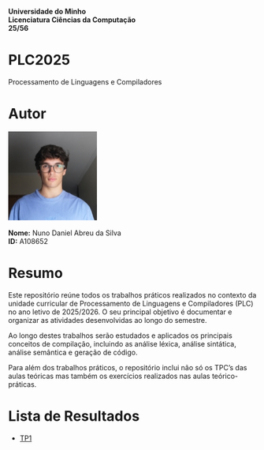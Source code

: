 **Universidade do Minho**  
**Licenciatura Ciências da Computação**  
**25/56**

# PLC2025
Processamento de Linguagens e Compiladores
# Autor
![Autor](autor.png)  

**Nome:** Nuno Daniel Abreu da Silva  
**ID:** A108652  
# Resumo
Este repositório reúne todos os trabalhos práticos realizados no contexto da unidade curricular de Processamento de Linguagens e Compiladores (PLC) no ano letivo de 2025/2026. O seu principal objetivo é documentar e organizar as atividades desenvolvidas ao longo do semestre.  

Ao longo destes trabalhos serão estudados e aplicados os principais conceitos de compilação, incluindo as análise léxica, análise sintática, análise semântica e geração de código.

Para além dos trabalhos práticos, o repositório inclui não só os TPC’s das aulas teóricas mas também os exercícios realizados nas aulas teórico-práticas.
# Lista de Resultados
- [TP1](TP1)
